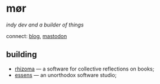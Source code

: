 # mør
*indy dev and a builder of things*

connect: [blog](https://essens.dev), [mastodon](https://indieweb.social/@essens)

## building
- <a target="_blank" href="https://rhizoma.cc/">rhizoma</a> — a software for collective reflections on books;
- <a target="_blank" href="https://essens.cc">essens</a> — an unorthodox software studio;

